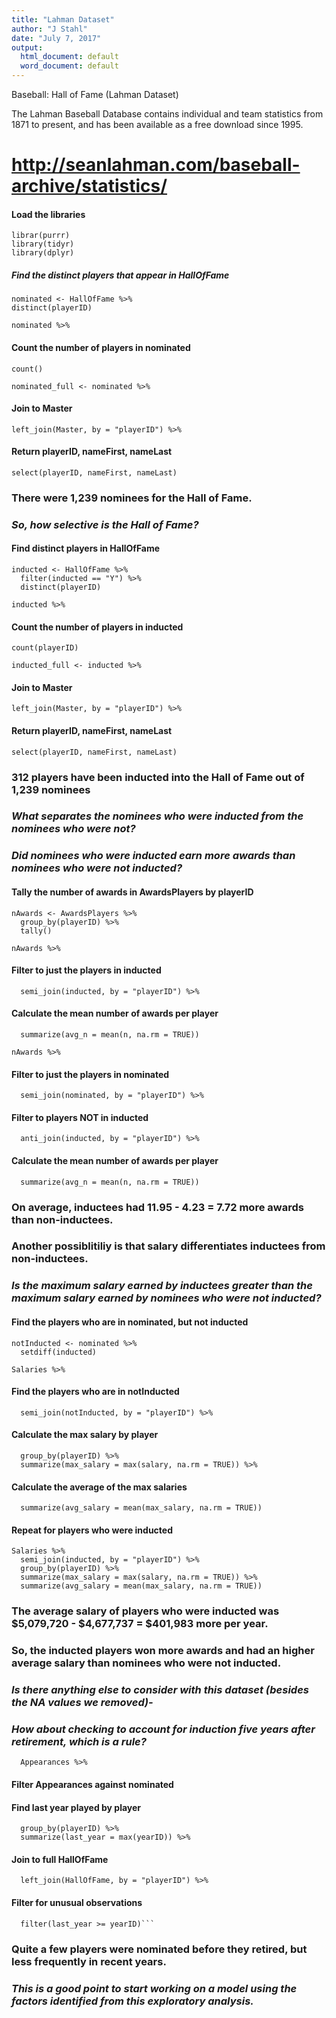 ```yaml
---
title: "Lahman Dataset"
author: "J Stahl"
date: "July 7, 2017"
output:
  html_document: default
  word_document: default
---
```

Baseball: Hall of Fame
(Lahman Dataset)

The Lahman Baseball Database contains individual and team statistics from 1871 to present, and has been available as a free download since 1995.

<http://seanlahman.com/baseball-archive/statistics/>
================

#### Load the libraries

    librar(purrr)
    library(tidyr)
    library(dplyr)

##### Find the distinct players that appear in HallOfFame
```
nominated <- HallOfFame %>% 
distinct(playerID)

nominated %>%
```
#### Count the number of players in nominated
```
count()

nominated_full <- nominated %>%
```
#### Join to Master
```
left_join(Master, by = "playerID") %>%
```
#### Return playerID, nameFirst, nameLast
```
select(playerID, nameFirst, nameLast)
```
### There were 1,239 nominees for the Hall of Fame. 
### *So, how selective is the Hall of Fame?*

#### Find distinct players in HallOfFame
```
inducted <- HallOfFame %>% 
  filter(inducted == "Y") %>%
  distinct(playerID)

inducted %>% 
```
#### Count the number of players in inducted
```
count(playerID)

inducted_full <- inducted %>% 
```

#### Join to Master
```
left_join(Master, by = "playerID") %>% 
```

#### Return playerID, nameFirst, nameLast
```
select(playerID, nameFirst, nameLast)
```

### 312 players have been inducted into the Hall of Fame out of 1,239 nominees
### *What separates the nominees who were inducted from the nominees who were not?*
### *Did nominees who were inducted earn more awards than nominees who were not inducted?*

#### Tally the number of awards in AwardsPlayers by playerID
```
nAwards <- AwardsPlayers %>% 
  group_by(playerID) %>% 
  tally()

nAwards %>% 
```
#### Filter to just the players in inducted 
```
  semi_join(inducted, by = "playerID") %>% 
```
#### Calculate the mean number of awards per player
```
  summarize(avg_n = mean(n, na.rm = TRUE))

nAwards %>% 
```
#### Filter to just the players in nominated 
```
  semi_join(nominated, by = "playerID") %>%
```

#### Filter to players NOT in inducted 
```
  anti_join(inducted, by = "playerID") %>%
```

#### Calculate the mean number of awards per player
```
  summarize(avg_n = mean(n, na.rm = TRUE))
```

### On average, inductees had 11.95 - 4.23 = 7.72 more awards than non-inductees. 
### Another possiblitiliy is that salary differentiates inductees from non-inductees. 
### *Is the maximum salary earned by inductees greater than the maximum salary earned by nominees who were not inducted?*

#### Find the players who are in nominated, but not inducted
```
notInducted <- nominated %>% 
  setdiff(inducted)

Salaries %>% 
```
#### Find the players who are in notInducted
```
  semi_join(notInducted, by = "playerID") %>%
```

#### Calculate the max salary by player
```
  group_by(playerID) %>% 
  summarize(max_salary = max(salary, na.rm = TRUE)) %>% 
```

#### Calculate the average of the max salaries
```
  summarize(avg_salary = mean(max_salary, na.rm = TRUE))
```
#### Repeat for players who were inducted
```
Salaries %>% 
  semi_join(inducted, by = "playerID") %>% 
  group_by(playerID) %>% 
  summarize(max_salary = max(salary, na.rm = TRUE)) %>% 
  summarize(avg_salary = mean(max_salary, na.rm = TRUE))
```

### The average salary of players who were inducted was $5,079,720 - $4,677,737 = $401,983 more per year.
### So, the inducted players won more awards and had an higher average salary than nominees who were not inducted.
### *Is there anything else to consider with this dataset (besides the NA values we removed)-*
### *How about checking to account for induction five years after retirement, which is a rule?*
```
  Appearances %>% 
```

#### Filter Appearances against nominated
#### Find last year played by player
```
  group_by(playerID) %>% 
  summarize(last_year = max(yearID)) %>% 
```

#### Join to full HallOfFame
```
  left_join(HallOfFame, by = "playerID") %>% 
```

#### Filter for unusual observations
```
  filter(last_year >= yearID)```
```

### Quite a few players were nominated before they retired, but less frequently in recent years.
### *This is a good point to start working on a model using the factors identified from this exploratory analysis.*